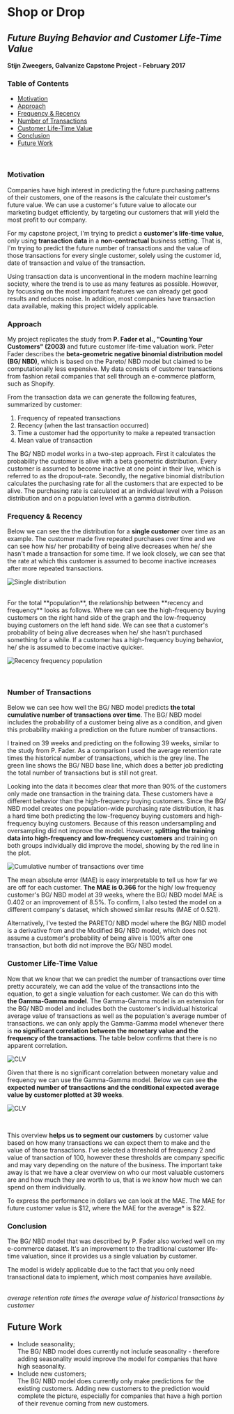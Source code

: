 # **Shop or Drop**
## *Future Buying Behavior and Customer Life-Time Value*

**Stijn Zweegers, Galvanize Capstone Project - February 2017**

### Table of Contents
* [Motivation](#motivation)
* [Approach](#approach)
* [Frequency & Recency](#frequency--recency)
* [Number of Transactions](#number-of-transactions)
* [Customer Life-Time Value](#customer-life-time-value)
* [Conclusion](#conclusion)
* [Future Work](#future-work)
<br>

### Motivation
Companies have high interest in predicting the future purchasing patterns of their customers, one of the reasons is the calculate their customer's future value. We can use a customer's future value to allocate our marketing budget efficiently, by targeting our customers that will yield the most profit to our company.

For my capstone project, I'm trying to predict a **customer's life-time value**, only using **transaction data** in a **non-contractual** business setting. That is, I'm trying to predict the future number of transactions and the value of those transactions for every single customer, solely using the customer id, date of transaction and value of the transaction.

Using transaction data is unconventional in the modern machine learning society, where the trend is to use as many features as possible. However, by focussing on the most important features we can already get good results and reduces noise. In addition, most companies have transaction data available, making this project widely applicable.
<br>

### Approach
My project replicates the study from **P. Fader et al., "Counting Your Customers" (2003)** and future customer life-time valuation work. Peter Fader describes the **beta-geometric negative binomial distribution model (BG/ NBD)**, which is based on the Pareto/ NBD model but claimed to be computationally less expensive. My data consists of customer transactions from fashion retail companies that sell through an e-commerce platform, such as Shopify.

From the transaction data we can generate the following features, summarized by customer:
  1. Frequency of repeated transactions
  2. Recency (when the last transaction occurred)
  3. Time a customer had the opportunity to make a repeated transaction
  4. Mean value of transaction

The BG/ NBD model works in a two-step approach. First it calculates the probability the customer is alive with a beta geometric distribution. Every customer is assumed to become inactive at one point in their live, which is referred to as the dropout-rate. Secondly, the negative binomial distribution calculates the purchasing rate for all the customers that are expected to be alive. The purchasing rate is calculated at an individual level with a Poisson distribution and on a population level with a gamma distribution.
<br>

### Frequency & Recency
Below we can see the the distribution for a **single customer** over time as an example. The customer made five repeated purchases over time and we can see how his/ her probability of being alive decreases when he/ she hasn't made a transaction for some time. If we look closely, we can see that the rate at which this customer is assumed to become inactive increases after more repeated transactions.

![Single distribution](/img/single_distribution.png)

<br>
For the total **population**, the relationship between **recency and frequency** looks as follows. Where we can see the high-frequency buying customers on the right hand side of the graph and the low-frequency buying customers on the left hand side. We can see that a customer's probability of being alive decreases when he/ she hasn't purchased something for a while. If a customer has a high-frequency buying behavior, he/ she is assumed to become inactive quicker.

![Recency frequency population](/img/rec_freq_population.png)

<br>


### Number of Transactions
Below we can see how well the BG/ NBD model predicts **the total cumulative number of transactions over time**. The BG/ NBD model includes the probability of a customer being alive as a condition, and given this probability making a prediction on the future number of transactions.

I trained on 39 weeks and predicting on the following 39 weeks, similar to the study from P. Fader. As a comparison I used the average retention rate times the historical number of transactions, which is the grey line. The green line shows the BG/ NBD base line, which does a better job predicting the total number of transactions but is still not great.

Looking into the data it becomes clear that more than 90% of the customers only made one transaction in the training data. These customers have a different behavior than the high-frequency buying customers. Since the BG/ NBD model creates one population-wide purchasing rate distribution, it has a hard time both predicting the low-frequency buying customers and high-frequency buying customers. Because of this reason undersampling and oversampling did not improve the model. However, **splitting the training data into high-frequency and low-frequency customers** and training on both groups individually did improve the model, showing by the red line in the plot.

![Cumulative number of transactions over time](/img/cum_num_trans.png)

The mean absolute error (MAE) is easy interpretable to tell us how far we are off for each customer. **The MAE is 0.366** for the high/ low frequency customer's BG/ NBD model at 39 weeks, where the BG/ NBD model MAE is 0.402 or an improvement of 8.5%. To confirm, I also tested the model on a different company's dataset, which showed similar results (MAE of 0.521).

Alternatively, I've tested the PARETO/ NBD model where the BG/ NBD model is a derivative from and the Modified BG/ NBD model, which does not assume a customer's probability of being alive is 100% after one transaction, but both did not improve the BG/ NBD model.
<br>

### Customer Life-Time Value
Now that we know that we can predict the number of transactions over time pretty accurately, we can add the value of the transactions into the equation, to get a single valuation for each customer. We can do this with **the Gamma-Gamma model**. The Gamma-Gamma model is an extension for the BG/ NBD model and includes both the customer's individual historical average value of transactions as well as the population's average number of transactions. we can only apply the Gamma-Gamma model whenever there is **no significant correlation between the monetary value and the frequency of the transactions**. The table below confirms that there is no apparent correlation.

![CLV](/img/correlation_mon_val.png)
<br>

Given that there is no significant correlation between monetary value and frequency we can use the Gamma-Gamma model. Below we can see **the expected number of transactions and the conditional expected average value by customer plotted at 39 weeks**.

![CLV](/img/CLV.png)

<br>


This overview **helps us to segment our customers** by customer value based on how many transactions we can expect them to make and the value of those transactions. I've selected a threshold of frequency 2 and value of transaction of 100, however these thresholds are company specific and may vary depending on the nature of the business. The important take away is that we have a clear overview on who our most valuable customers are and how much they are worth to us, that is we know how much we can spend on them individually.

To express the performance in dollars we can look at the MAE. The MAE for future customer value is $12, where the MAE for the average* is $22.
<br>

### Conclusion
The BG/ NBD model that was described by P. Fader also worked well on my e-commerce dataset. It's an improvement to the traditional customer life-time valuation, since it provides us a single valuation by customer.

The model is widely applicable due to the fact that you only need transactional data to implement, which most companies have available.
<br>
<br>

*average retention rate times the average value of historical transactions by customer*


## Future Work
* Include seasonality; <br>
The BG/ NBD model does currently not include seasonality - therefore adding seasonality would improve the model for companies that have high seasonality.
* Include new customers; <br>
The BG/ NBD model does currently only make predictions for the existing customers. Adding new customers to the prediction would complete the picture, especially for companies that have a high portion of their revenue coming from new customers.
